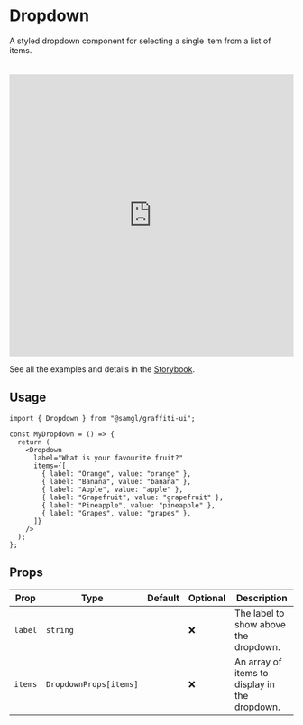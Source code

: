 # Dropdown

A styled dropdown component for selecting a single item from a list of items.

<iframe src="https://samhynds.github.io/graffiti-ui/storybook?path=/story/forms-dropdown--default-label&viewMode=story&shortcuts=false&singleStory=true"
     style="width:100%; height:500px; border:0; margin-top: 20px;"
     title="graffiti-dropdown-example-1"
   ></iframe>

See all the examples and details in the [Storybook](https://samhynds.github.io/graffiti-ui/storybook?path=/docs/forms-dropdown--docs).

## Usage

```tsx
import { Dropdown } from "@samgl/graffiti-ui";

const MyDropdown = () => {
  return (
    <Dropdown
      label="What is your favourite fruit?"
      items={[
        { label: "Orange", value: "orange" },
        { label: "Banana", value: "banana" },
        { label: "Apple", value: "apple" },
        { label: "Grapefruit", value: "grapefruit" },
        { label: "Pineapple", value: "pineapple" },
        { label: "Grapes", value: "grapes" },
      ]}
    />
  );
};
```

## Props

| Prop    | Type                   | Default | Optional | Description                                   |
| ------- | ---------------------- | ------- | -------- | --------------------------------------------- |
| `label` | `string`               |         | ❌       | The label to show above the dropdown.         |
| `items` | `DropdownProps[items]` |         | ❌       | An array of items to display in the dropdown. |
